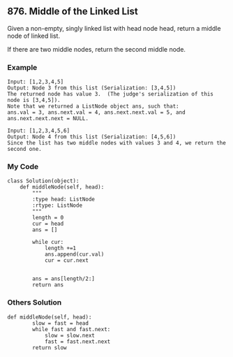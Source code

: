 ## 876. Middle of the Linked List

Given a non-empty, singly linked list with head node head, return a middle node of linked list.

If there are two middle nodes, return the second middle node.

### Example
```
Input: [1,2,3,4,5]
Output: Node 3 from this list (Serialization: [3,4,5])
The returned node has value 3.  (The judge's serialization of this node is [3,4,5]).
Note that we returned a ListNode object ans, such that:
ans.val = 3, ans.next.val = 4, ans.next.next.val = 5, and ans.next.next.next = NULL.
```

```
Input: [1,2,3,4,5,6]
Output: Node 4 from this list (Serialization: [4,5,6])
Since the list has two middle nodes with values 3 and 4, we return the second one.
```


### My Code
```
class Solution(object):
    def middleNode(self, head):
        """
        :type head: ListNode
        :rtype: ListNode
        """
        length = 0
        cur = head
        ans = []
        
        while cur:
            length +=1
            ans.append(cur.val)
            cur = cur.next
        
        
        ans = ans[length/2:]
        return ans
```


### Others Solution
```
def middleNode(self, head):
        slow = fast = head
        while fast and fast.next:
            slow = slow.next
            fast = fast.next.next
        return slow
```
